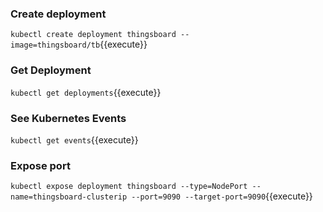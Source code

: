 
### Create deployment

`kubectl create deployment thingsboard --image=thingsboard/tb`{{execute}}

### Get Deployment

`kubectl get deployments`{{execute}}

### See Kubernetes Events

`kubectl get events`{{execute}}

### Expose port

`kubectl expose deployment thingsboard --type=NodePort --name=thingsboard-clusterip --port=9090 --target-port=9090`{{execute}}
